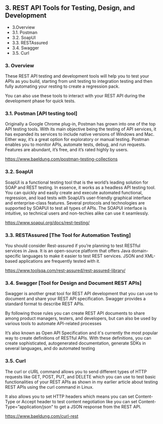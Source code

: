 ## 3. REST API Tools for Testing, Design, and Development

* 3.Overview
* 3.1. Postman
* 3.2. SoapUI
* 3.3. RESTAssured
* 3.4. Swagger
* 3.5. Curl

### 3. Overview

These REST API testing and development tools will help you to test your APIs as you build, starting from unit testing 
to integration testing and then fully automating your resting to create a regression pack.

You can also use these tools to interact with your REST API during the development phase for quick tests.

### 3.1. Postman [API testing tool] 

Originally a Google Chrome plug-in, Postman has grown into one of the top API testing tools. With its main objective
being the testing of API services, it has expanded its services to include native versions of Windows and Mac. 
Either way, it’s a great option for exploratory or manual testing. Postman enables you to monitor APIs, automate tests,
debug, and run requests. Features are abundant, it’s free, and it’s rated highly by users.

https://www.baeldung.com/postman-testing-collections

### 3.2. SoapUI 

SoapUI is a functional testing tool that is the world’s leading solution for SOAP and REST testing. In essence, 
it works as a headless API testing tool. You can quickly and easily create and execute automated functional, regression,
and load tests with SoapUI’s user-friendly graphical interface and enterprise-class features. Several protocols and 
technologies are supported by SOAPUI to test all types of APIs. The SOAPUI interface is intuitive, so technical users 
and non-techies alike can use it seamlessly.

https://www.soapui.org/docs/rest-testing/

### 3.3. RESTAssured [The Tool for Automation Testing]

You should consider Rest-assured if you’re planning to test RESTful services in Java.
It is an open-source platform that offers Java domain-specific languages to make it easier to test REST services.
JSON and XML-based applications are frequently tested with it.

https://www.toolsqa.com/rest-assured/rest-assured-library/

### 3.4. Swagger [Tool for Design and Document REST APIs]

Swagger is another great tool for REST API development that you can use to document and share your REST API 
specification. Swagger provides a standard format to describe REST APIs.

By following those rules you can create REST API documents to share among product managers, testers, and developers,
but can also be used by various tools to automate API-related processes

It’s also known as Open API Specification and it's currently the most popular way to create definitions of RESTful APIs.
With these definitions, you can create sophisticated, autogenerated documentation, generate SDKs in several languages,
and do automated testing

### 3.5. Curl 

The curl or cURL command allows you to send different types of HTTP requests like GET, POST, PUT, and DELETE which you
can use to test basic functionalities of your REST APIs as shown in my earlier article about testing REST APIs using 
the curl command in Linux.

It also allows you to set HTTP headers which means you can set Content-Type or Accept header to test content
negotiation like you can set Content-Type=”application/json” to get a JSON response from the REST API.

https://www.baeldung.com/curl-rest